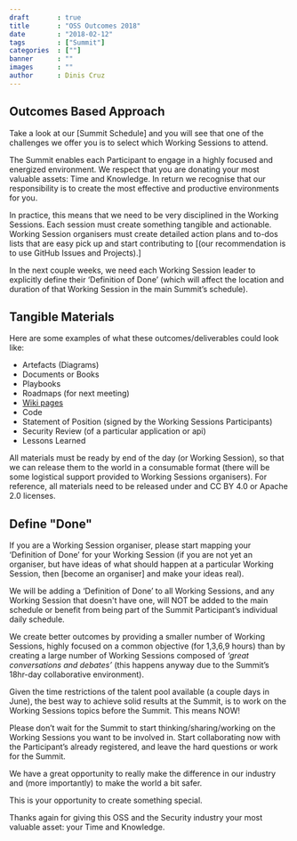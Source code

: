 ```yaml
---
draft		: true
title       : "OSS Outcomes 2018"
date        : "2018-02-12"
tags        : ["Summit"]
categories  : [""]
banner      : ""
images      : ""
author      : Dinis Cruz
---
```


## Outcomes Based Approach

Take a look at our [Summit Schedule]<!---(link)--> and you will see that one of the challenges we offer you is to select which Working Sessions to attend.

The Summit enables each Participant to engage in a highly focused and energized environment. We respect that you are donating your most valuable assets: Time and Knowledge. In return we recognise that our responsibility is to create the most effective and productive environments for you.

In practice, this means that we need to be very disciplined in the Working Sessions. Each session must create something tangible and actionable. Working Session organisers must create detailed action plans and to-dos lists that are easy pick up and start contributing to [(our recommendation is to use GitHub Issues and Projects).]<!---(link)--->

In the next couple weeks, we need each Working Session leader to explicitly define their ‘Definition of Done’ (which will affect the location and duration of that Working Session in the main Summit’s schedule).

## Tangible Materials

Here are some examples of what these outcomes/deliverables could look like:

- Artefacts (Diagrams)
- Documents or Books
- Playbooks
- Roadmaps (for next meeting)
- [Wiki pages](http://www.owasp.org)
- Code
- Statement of Position (signed by the Working Sessions Participants)
- Security Review (of a particular application or api)
- Lessons Learned

All materials must be ready by end of the day (or Working Session), so that we can release them to the world in a consumable format (there will be some logistical support provided to Working Sessions organisers). For reference, all materials need to be released under and <!--- does this need update? --> CC BY 4.0 or Apache 2.0 licenses.


## Define "Done"

If you are a Working Session organiser, please start mapping your ‘Definition of Done’ for your Working Session (if you are not yet an organiser, but have ideas of what should happen at a particular Working Session, then [become an organiser]<!---(link)---> and make your ideas real).

We will be adding a ‘Definition of Done’ to all Working Sessions, and any Working Session that doesn't have one, will NOT be added to the main schedule or benefit from being part of the Summit Participant’s individual daily schedule.

We create better outcomes by providing a smaller number of Working Sessions, highly focused on a common objective (for 1,3,6,9 hours) than by creating a large number of Working Sessions composed of _‘great conversations and debates’_ (this happens anyway due to the Summit’s 18hr-day collaborative environment).

Given the time restrictions of the talent pool available (a couple days in June), the best way to achieve solid results at the Summit, is to work on the Working Sessions topics before the Summit. This means NOW!

Please don’t wait for the Summit to start thinking/sharing/working on the Working Sessions you want to be involved in. Start collaborating now with the Participant’s already registered, and leave the hard questions or work for the Summit.

We have a great opportunity to really make the difference in our industry and (more importantly) to make the world a bit safer.

This is your opportunity to create something special.

Thanks again for giving this OSS and the Security industry your most valuable asset: your Time and Knowledge.
